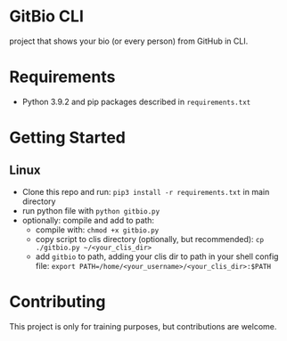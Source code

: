 # GitBio CLI

project that shows your bio (or every person) from GitHub in CLI.

# Requirements

- Python 3.9.2 and pip packages described in `requirements.txt`

# Getting Started

## Linux

- Clone this repo and run: `pip3 install -r requirements.txt` in main directory
- run python file with `python gitbio.py`
- optionally: compile and add to path:
    - compile with: `chmod +x gitbio.py`
    - copy script to clis directory (optionally, but recommended): `cp ./gitbio.py ~/<your_clis_dir>`
    - add `gitbio` to path, adding your clis dir to path in your shell config file: `export PATH=/home/<your_username>/<your_clis_dir>:$PATH`

# Contributing

This project is only for training purposes, but contributions are welcome.